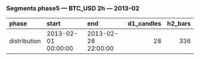 ### Segments phase5 — BTC_USD 2h — 2013-02

| phase        | start               | end                 |   d1_candles |   h2_bars |
|:-------------|:--------------------|:--------------------|-------------:|----------:|
| distribution | 2013-02-01 00:00:00 | 2013-02-28 22:00:00 |           28 |       336 |